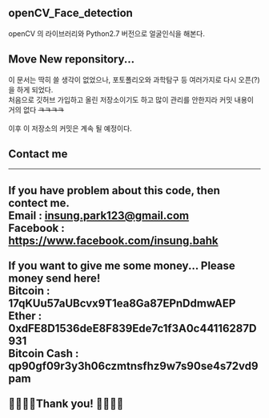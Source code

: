 ## openCV_Face_detection
openCV 의 라이브러리와 Python2.7 버전으로 얼굴인식을 해본다. </br>

## Move New reponsitory...
이 문서는 딱히 쓸 생각이 없었으나, 포토폴리오와 과학탐구 등 여러가지로 다시 오픈(?)을 하게 되었다. </br>
처음으로 깃허브 가입하고 올린 저장소이기도 하고 많이 관리를 안한지라 커밋 내용이 거의 없다 ~~ㅋㅋㅋㅋ~~ </br>
</br>
이후 이 저장소의 커밋은 계속 될 예정이다. 

## Contact me
----------------------------------------
If you have problem about this code, then contect me. </br>
Email : insung.park123@gmail.com </br>
Facebook : https://www.facebook.com/insung.bahk </br>
</br>
If you want to give me some money... Please money send here! </br>
Bitcoin : 17qKUu57aUBcvx9T1ea8Ga87EPnDdmwAEP </br>
Ether : 0xdFE8D1536deE8F839Ede7c1f3A0c44116287D931  
Bitcoin Cash : qp90gf09r3y3h06czmtnsfhz9w7s90se4s72vd9pam </br> 
</br>
🙇‍♀️👾🤩Thank you! 🤩👾🙇‍♂️ 
----------------------------------------
